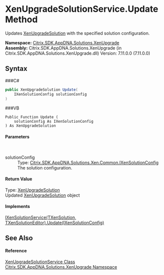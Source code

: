 # XenUpgradeSolutionService.Update Method 
 

Updates <a href="T_Citrix_SDK_AppDNA_Solutions_XenUpgrade_XenUpgradeSolution">XenUpgradeSolution</a> with the specified solution configuration.

**Namespace:**&nbsp;<a href="N_Citrix_SDK_AppDNA_Solutions_XenUpgrade">Citrix.SDK.AppDNA.Solutions.XenUpgrade</a><br />**Assembly:**&nbsp;Citrix.SDK.AppDNA.Solutions.XenUpgrade (in Citrix.SDK.AppDNA.Solutions.XenUpgrade.dll) Version: 7.11.0.0 (7.11.0.0)

## Syntax

###C#
```csharp
public XenUpgradeSolution Update(
	IXenSolutionConfig solutionConfig
)
```

###VB
```vbnet
Public Function Update ( 
	solutionConfig As IXenSolutionConfig
) As XenUpgradeSolution
```


#### Parameters
&nbsp;<dl><dt>solutionConfig</dt><dd>Type: <a href="T_Citrix_SDK_AppDNA_Solutions_Xen_Common_IXenSolutionConfig">Citrix.SDK.AppDNA.Solutions.Xen.Common.IXenSolutionConfig</a><br />The solution configuration.</dd></dl>

#### Return Value
Type: <a href="T_Citrix_SDK_AppDNA_Solutions_XenUpgrade_XenUpgradeSolution">XenUpgradeSolution</a><br />Updated <a href="T_Citrix_SDK_AppDNA_Solutions_XenUpgrade_XenUpgradeSolution">XenUpgradeSolution</a> object

#### Implements
<a href="M_Citrix_SDK_AppDNA_Solutions_Xen_Common_IXenSolutionService_2_Update">IXenSolutionService(TXenSolution, TXenSolutionEditor).Update(IXenSolutionConfig)</a><br />

## See Also


#### Reference
<a href="T_Citrix_SDK_AppDNA_Solutions_XenUpgrade_XenUpgradeSolutionService">XenUpgradeSolutionService Class</a><br /><a href="N_Citrix_SDK_AppDNA_Solutions_XenUpgrade">Citrix.SDK.AppDNA.Solutions.XenUpgrade Namespace</a><br />